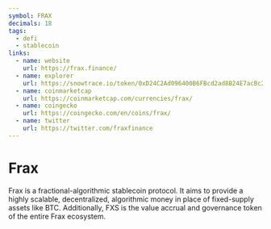```yaml
---
symbol: FRAX
decimals: 18
tags:
  - defi
  - stablecoin
links:
  - name: website
    url: https://frax.finance/
  - name: explorer
    url: https://snowtrace.io/token/0xD24C2Ad096400B6FBcd2ad8B24E7acBc21A1da64
  - name: coinmarketcap
    url: https://coinmarketcap.com/currencies/frax/
  - name: coingecko
    url: https://coingecko.com/en/coins/frax/
  - name: twitter
    url: https://twitter.com/fraxfinance
---
```


# Frax

Frax is a fractional-algorithmic stablecoin protocol. It aims to provide a highly scalable, decentralized, algorithmic money in place of fixed-supply assets like BTC. Additionally, FXS is the value accrual and governance token of the entire Frax ecosystem.
